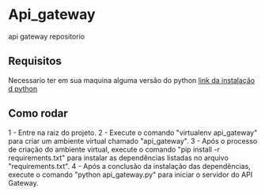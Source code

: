 # Api_gateway
api gateway repositorio

## Requisitos
Necessario ter em sua maquina alguma versão do python 
[link da instalação d python](https://www.python.org/downloads/)

## Como rodar 
1 - Entre na raiz do projeto.
2 - Execute o comando "virtualenv api_gateway" para criar um ambiente virtual chamado "api_gateway".
3 - Após o processo de criação do ambiente virtual, execute o comando "pip install -r requirements.txt" para instalar as dependências listadas no arquivo "requirements.txt".
4 - Após a conclusão da instalação das dependências, execute o comando "python api_gateway.py" para iniciar o servidor do API Gateway.